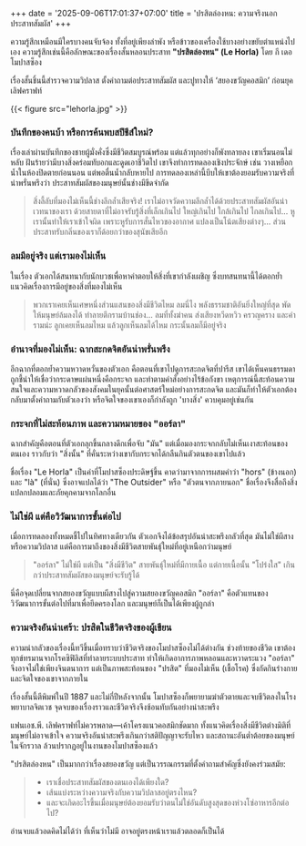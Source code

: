 +++
date = '2025-09-06T17:01:37+07:00'
title = 'ปรสิตล่องหน: ความจริงนอกประสาทสัมผัส'
+++

ความรู้สึกเหมือนมีใครบางคนจับจ้อง ทั้งที่อยู่เพียงลำพัง หรือข้าวของเครื่องใช้บางอย่างขยับตำแหน่งไปเอง ความรู้สึกเช่นนี้คือลักษณะของเรื่องสั้นหลอนประสาท **"ปรสิตล่องหน" (Le Horla)** โดย กี เดอ โมปาสซ็อง

เรื่องสั้นชิ้นนี้สำรวจความวิปลาส ตั้งคำถามต่อประสาทสัมผัส และปูทางให้ ‘สยองขวัญคอสมิก’ ก่อนยุคเลิฟคราฟท์

{{< figure src="lehorla.jpg" >}}

### บันทึกของคนบ้า หรือการค้นพบสปีชีส์ใหม่?

เรื่องเล่าผ่านบันทึกของชายผู้มั่งคั่งซึ่งมีชีวิตสมบูรณ์พร้อม แต่แล้วทุกอย่างก็พังทลายลง เขาเริ่มนอนไม่หลับ ฝันร้ายว่ามีบางสิ่งคร่อมทับอกและดูดเอาชีวิตไป เขาจึงทำการทดลองเชิงประจักษ์ เช่น วางเหยือกน้ำในห้องปิดตายก่อนนอน แต่พอตื่นน้ำกลับหายไป การทดลองเหล่านี้บีบให้เขาต้องยอมรับความจริงที่น่าพรั่นพรึงว่า ประสาทสัมผัสของมนุษย์นั้นช่างมีขีดจำกัด

> สิ่งลี้ลับที่มองไม่เห็นนี้ช่างลึกล้ำเสียจริง! เราไม่อาจวัดความลึกล้ำได้ด้วยประสาทสัมผัสอันน่าเวทนาของเรา ด้วยสายตาที่ไม่อาจรับรู้สิ่งที่เล็กเกินไป ใหญ่เกินไป ใกล้เกินไป ไกลเกินไป... หูเรานั้นทำให้เราเข้าใจผิด เพราะหูรับการสั่นไหวของอากาศ แปลงเป็นโน้ตเสียงต่างๆ... ส่วนประสาทรับกลิ่นของเราก็ด้อยกว่าของสุนัขเสียอีก

### ลมมีอยู่จริง แต่เรามองไม่เห็น

ในเรื่อง ตัวเอกได้สนทนากับนักบวชเพื่อหาคำตอบให้สิ่งที่เขากำลังเผชิญ ซึ่งบทสนทนานี้ได้ตอกย้ำแนวคิดเรื่องการมีอยู่ของสิ่งที่มองไม่เห็น

> พวกเราเคยเห็นเศษหนึ่งส่วนแสนของสิ่งมีชีวิตไหม ลมนี่ไง พลังธรรมชาติอันยิ่งใหญ่ที่สุด พัดให้มนุษย์ล้มลงได้ ทำลายตึกรามบ้านช่อง... ลมที่ทั้งฆ่าคน ส่งเสียงหวีดหวิว ครวญคราง และคำรามน่ะ ลูกเคยเห็นลมไหม แล้วลูกเห็นลมได้ไหม กระนั้นลมก็มีอยู่จริง

### อำนาจที่มองไม่เห็น: ฉากสะกดจิตอันน่าพรั่นพรึง

อีกฉากที่ตอกย้ำความหวาดหวั่นของตัวเอก คือตอนที่เขาไปดูการสะกดจิตที่ปารีส เขาได้เห็นคนธรรมดาถูกชี้นำให้เชื่อว่ากระดาษแผ่นหนึ่งคือกระจก และทำตามคำสั่งอย่างไร้ข้อกังขา เหตุการณ์นี้สะท้อนความสนใจและความหวาดกลัวของสังคมในยุคนั้นต่อศาสตร์ใหม่อย่างการสะกดจิต และมันก็ทำให้ตัวเอกต้องกลับมาตั้งคำถามกับตัวเองว่า หรือจิตใจของเขาเองก็กำลังถูก 'บางสิ่ง' ควบคุมอยู่เช่นกัน

### กระจกที่ไม่สะท้อนภาพ และความหมายของ "ออร์ลา"

ฉากสำคัญคือตอนที่ตัวเอกลุกขึ้นกลางดึกเพื่อจับ "มัน" แต่เมื่อมองกระจกกลับไม่เห็นเงาสะท้อนของตนเอง ราวกับว่า "สิ่งนั้น" ที่คั่นระหว่างเขากับกระจกได้กลืนกินตัวตนของเขาไปแล้ว

ชื่อเรื่อง "Le Horla" เป็นคำที่โมปาสซ็องประดิษฐ์ขึ้น คาดว่ามาจากการผสมคำว่า "hors" (ข้างนอก) และ "là" (ที่นั่น) ซึ่งอาจแปลได้ว่า "The Outsider" หรือ "ตัวตนจากภายนอก" ชื่อเรื่องจึงสื่อถึงสิ่งแปลกปลอมและภัยคุกคามจากโลกอื่น

### ไม่ใช่ผี แต่คือวิวัฒนาการขั้นต่อไป

เมื่อการทดลองทั้งหมดชี้ไปในทิศทางเดียวกัน ตัวเอกจึงได้ข้อสรุปอันน่าสะพรึงกลัวที่สุด มันไม่ใช่ผีสางหรือความวิปลาส แต่คือการมาถึงของสิ่งมีชีวิตสายพันธุ์ใหม่ที่อยู่เหนือกว่ามนุษย์

> "ออร์ลา" ไม่ใช่ผี แต่เป็น "สิ่งมีชีวิต" สายพันธุ์ใหม่ที่มีกายเนื้อ แต่กายเนื้อนั้น "โปร่งใส" เกินกว่าประสาทสัมผัสของมนุษย์จะรับรู้ได้

นี่คือจุดเปลี่ยนจากสยองขวัญแบบผีสางไปสู่ความสยองขวัญคอสมิก "ออร์ลา" คือตัวแทนของวิวัฒนาการขั้นต่อไปที่มาเพื่อยึดครองโลก และมนุษย์ก็เป็นได้เพียงผู้ถูกล่า

### ความจริงอันน่าเศร้า: ปรสิตในชีวิตจริงของผู้เขียน

ความน่ากลัวของเรื่องนี้ทวีขึ้นเมื่อทราบว่าชีวิตจริงของโมปาสซ็องไม่ได้ต่างกัน ช่วงท้ายของชีวิต เขาต้องทุกข์ทรมานจากโรคซิฟิลิสที่ทำลายระบบประสาท ทำให้เกิดอาการภาพหลอนและหวาดระแวง "ออร์ลา" จึงอาจไม่ใช่เพียงจินตนาการ แต่เป็นภาพสะท้อนของ "ปรสิต" ที่มองไม่เห็น (เชื้อโรค) ซึ่งกัดกินร่างกายและจิตใจของเขาจากภายใน

เรื่องสั้นนี้ตีพิมพ์ในปี 1887 และไม่กี่ปีหลังจากนั้น โมปาสซ็องก็พยายามฆ่าตัวตายและจบชีวิตลงในโรงพยาบาลจิตเวช จุดจบของเรื่องราวและชีวิตจริงจึงซ้อนทับกันอย่างน่าสะพรึง

แฟนเอช.พี. เลิฟคราฟท์ไม่ควรพลาด—เค้าโครงแนวคอสมิกชัดมาก ทั้งแนวคิดเรื่องสิ่งมีชีวิตต่างมิติที่มนุษย์ไม่อาจเข้าใจ ความจริงอันน่าสะพรึงเกินกว่าสติปัญญาจะรับไหว และสถานะอันต่ำต้อยของมนุษย์ในจักรวาล ล้วนปรากฏอยู่ในงานของโมปาสซ็องแล้ว

"ปรสิตล่องหน" เป็นมากกว่าเรื่องสยองขวัญ แต่เป็นวรรณกรรมที่ตั้งคำถามสำคัญซึ่งยังคงร่วมสมัย:

> - เราเชื่อประสาทสัมผัสของตนเองได้เพียงใด?
> - เส้นแบ่งระหว่างความจริงกับความวิปลาสอยู่ตรงไหน?
> - และจะเกิดอะไรขึ้นเมื่อมนุษย์ต้องยอมรับว่าตนไม่ใช่อันดับสูงสุดของห่วงโซ่อาหารอีกต่อไป?

อ่านจบแล้วอดคิดไม่ได้ว่า ที่เห็นว่าไม่มี อาจอยู่ตรงหน้าเราแล้วตลอดก็เป็นได้